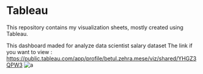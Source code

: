 # Tableau

 This repository contains my visualization sheets,
 mostly created using Tableau.

This dashboard maded for analyze data scientist salary dataset 
The link if you want to view : https://public.tableau.com/app/profile/betul.zehra.mese/viz/shared/YHGZ3QPW3
![a](https://github.com/user-attachments/assets/06308189-b5a7-4f32-8186-275130cefeb1)
